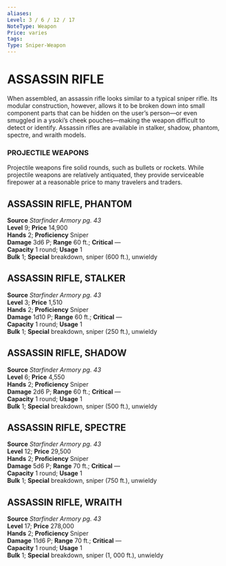 ```yaml
---
aliases: 
Level: 3 / 6 / 12 / 17
NoteType: Weapon
Price: varies
tags: 
Type: Sniper-Weapon
---
```

# ASSASSIN RIFLE
When assembled, an assassin rifle looks similar to a typical sniper rifle. Its modular construction, however, allows it to be broken down into small component parts that can be hidden on the user’s person—or even smuggled in a ysoki’s cheek pouches—making the weapon difficult to detect or identify. Assassin rifles are available in stalker, shadow, phantom, spectre, and wraith models.

### PROJECTILE WEAPONS

Projectile weapons fire solid rounds, such as bullets or rockets. While projectile weapons are relatively antiquated, they provide serviceable firepower at a reasonable price to many travelers and traders.  

##  ASSASSIN RIFLE, PHANTOM

**Source** _Starfinder Armory pg. 43_  
**Level** 9; **Price** 14,900  
**Hands** 2; **Proficiency** Sniper  
**Damage** 3d6 P; **Range** 60 ft.; **Critical** —  
**Capacity** 1 round; **Usage** 1  
**Bulk** 1; **Special** breakdown, sniper (600 ft.), unwieldy

##  ASSASSIN RIFLE, STALKER

**Source** _Starfinder Armory pg. 43_  
**Level** 3; **Price** 1,510  
**Hands** 2; **Proficiency** Sniper  
**Damage** 1d10 P; **Range** 60 ft.; **Critical** —  
**Capacity** 1 round; **Usage** 1  
**Bulk** 1; **Special** breakdown, sniper (250 ft.), unwieldy

##  ASSASSIN RIFLE, SHADOW

**Source** _Starfinder Armory pg. 43_  
**Level** 6; **Price** 4,550  
**Hands** 2; **Proficiency** Sniper  
**Damage** 2d6 P; **Range** 60 ft.; **Critical** —  
**Capacity** 1 round; **Usage** 1  
**Bulk** 1; **Special** breakdown, sniper (500 ft.), unwieldy

##  ASSASSIN RIFLE, SPECTRE

**Source** _Starfinder Armory pg. 43_  
**Level** 12; **Price** 29,500  
**Hands** 2; **Proficiency** Sniper  
**Damage** 5d6 P; **Range** 70 ft.; **Critical** —  
**Capacity** 1 round; **Usage** 1  
**Bulk** 1; **Special** breakdown, sniper (750 ft.), unwieldy

##  ASSASSIN RIFLE, WRAITH

**Source** _Starfinder Armory pg. 43_  
**Level** 17; **Price** 278,000  
**Hands** 2; **Proficiency** Sniper  
**Damage** 11d6 P; **Range** 70 ft.; **Critical** —  
**Capacity** 1 round; **Usage** 1  
**Bulk** 1; **Special** breakdown, sniper (1, 000 ft.), unwieldy